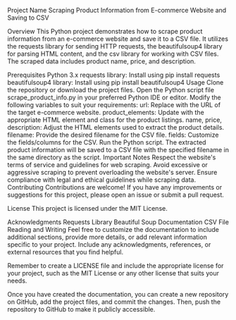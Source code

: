 Project Name
Scraping Product Information from E-commerce Website and Saving to CSV

Overview
This Python project demonstrates how to scrape product information from an e-commerce website and save it to a CSV file. It utilizes the requests library for sending HTTP requests, the beautifulsoup4 library for parsing HTML content, and the csv library for working with CSV files. The scraped data includes product name, price, and description.

Prerequisites
Python 3.x
requests library: Install using pip install requests
beautifulsoup4 library: Install using pip install beautifulsoup4
Usage
Clone the repository or download the project files.
Open the Python script file scrape_product_info.py in your preferred Python IDE or editor.
Modify the following variables to suit your requirements:
url: Replace with the URL of the target e-commerce website.
product_elements: Update with the appropriate HTML element and class for the product listings.
name, price, description: Adjust the HTML elements used to extract the product details.
filename: Provide the desired filename for the CSV file.
fields: Customize the fields/columns for the CSV.
Run the Python script.
The extracted product information will be saved to a CSV file with the specified filename in the same directory as the script.
Important Notes
Respect the website's terms of service and guidelines for web scraping.
Avoid excessive or aggressive scraping to prevent overloading the website's server.
Ensure compliance with legal and ethical guidelines while scraping data.
Contributing
Contributions are welcome! If you have any improvements or suggestions for this project, please open an issue or submit a pull request.

License
This project is licensed under the MIT License.

Acknowledgments
Requests Library
Beautiful Soup Documentation
CSV File Reading and Writing
Feel free to customize the documentation to include additional sections, provide more details, or add relevant information specific to your project. Include any acknowledgments, references, or external resources that you find helpful.

Remember to create a LICENSE file and include the appropriate license for your project, such as the MIT License or any other license that suits your needs.

Once you have created the documentation, you can create a new repository on GitHub, add the project files, and commit the changes. Then, push the repository to GitHub to make it publicly accessible.
